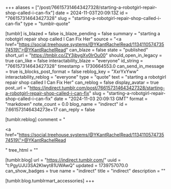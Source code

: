 +++
aliases = ["/post/766157314643427328/starting-a-robotgirl-repair-shop-called-i-can-fix"]
date = 2024-11-03T20:09:13Z
id = "766157314643427328"
slug = "starting-a-robotgirl-repair-shop-called-i-can-fix"
type = "tumblr-quote"

[tumblr]
is_blazed = false
is_blaze_pending = false
summary = "starting a robotgirl repair shop called I Can Fix Her"
source = "<a href=\"https://social.treehouse.systems/@YKantRachelRead/113411057473574519\">@YKantRachelRead</a>"
can_blaze = false
state = "published"
short_url = "https://tmblr.co/ZY3jbygXy0IrOu00"
should_open_in_legacy = true
can_like = false
interactability_blaze = "everyone"
id_string = "766157314643427328"
timestamp = 1730664553.0
can_send_in_message = true
is_blocks_post_format = false
reblog_key = "XxrYxYww"
interactability_reblog = "everyone"
type = "quote"
text = "starting a robotgirl repair shop called I Can Fix Her"
can_reblog = false
display_avatar = true
post_url = "https://indirect.tumblr.com/post/766157314643427328/starting-a-robotgirl-repair-shop-called-i-can-fix"
slug = "starting-a-robotgirl-repair-shop-called-i-can-fix"
date = "2024-11-03 20:09:13 GMT"
format = "markdown"
note_count = 0.0
blog_name = "indirect"
id = 7.661573146434273e+17
can_reply = false

[tumblr.reblog]
comment = "<p><a href=\"https://social.treehouse.systems/@YKantRachelRead/113411057473574519\">@YKantRachelRead</a></p>"
tree_html = ""

[tumblr.blog]
url = "https://indirect.tumblr.com/"
uuid = "t:PgyUJU3SA2Klwyt81UWAwQ"
updated = 1739757070.0
can_show_badges = true
name = "indirect"
title = "indirect"
description = ""

[tumblr.blog.tumblrmart_accessories]
+++
